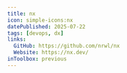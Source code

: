 ```yaml
---
title: nx
icon: simple-icons:nx
datePublished: 2025-07-22
tags: [devops, dx]
links:
  GitHub: https://github.com/nrwl/nx
  Website: https://nx.dev/
inToolbox: previous
---
```

